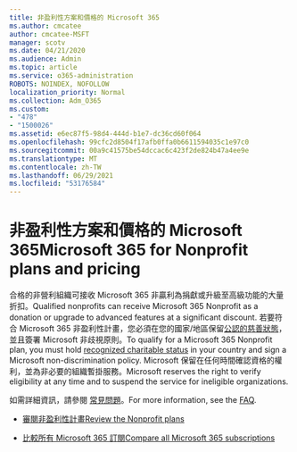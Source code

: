```yaml
---
title: 非盈利性方案和價格的 Microsoft 365
ms.author: cmcatee
author: cmcatee-MSFT
manager: scotv
ms.date: 04/21/2020
ms.audience: Admin
ms.topic: article
ms.service: o365-administration
ROBOTS: NOINDEX, NOFOLLOW
localization_priority: Normal
ms.collection: Adm_O365
ms.custom:
- "478"
- "1500026"
ms.assetid: e6ec87f5-98d4-444d-b1e7-dc36cd60f064
ms.openlocfilehash: 99cfc2d8504f17afb0ffa0b6611594035c1e97c0
ms.sourcegitcommit: 00a9c41575be54dccac6c423f2de824b47a4ee9e
ms.translationtype: MT
ms.contentlocale: zh-TW
ms.lasthandoff: 06/29/2021
ms.locfileid: "53176584"
---
```

# <a name="microsoft-365-for-nonprofit-plans-and-pricing"></a><span data-ttu-id="39683-102">非盈利性方案和價格的 Microsoft 365</span><span class="sxs-lookup"><span data-stu-id="39683-102">Microsoft 365 for Nonprofit plans and pricing</span></span>

<span data-ttu-id="39683-103">合格的非營利組織可接收 Microsoft 365 非贏利為捐獻或升級至高級功能的大量折扣。</span><span class="sxs-lookup"><span data-stu-id="39683-103">Qualified nonprofits can receive Microsoft 365 Nonprofit as a donation or upgrade to advanced features at a significant discount.</span></span> <span data-ttu-id="39683-104">若要符合 Microsoft 365 非盈利性計畫，您必須在您的國家/地區保留[公認的慈善狀態](https://go.microsoft.com/fwlink/p/?LinkID=330253)，並且簽署 Microsoft 非歧視原則。</span><span class="sxs-lookup"><span data-stu-id="39683-104">To qualify for a Microsoft 365 Nonprofit plan, you must hold [recognized charitable status](https://go.microsoft.com/fwlink/p/?LinkID=330253) in your country and sign a Microsoft non-discrimination policy.</span></span> <span data-ttu-id="39683-105">Microsoft 保留在任何時間確認資格的權利，並為非必要的組織暫掛服務。</span><span class="sxs-lookup"><span data-stu-id="39683-105">Microsoft reserves the right to verify eligibility at any time and to suspend the service for ineligible organizations.</span></span>
  
<span data-ttu-id="39683-106">如需詳細資訊，請參閱 [常見問題](https://products.office.com/nonprofit/office-365-nonprofit)。</span><span class="sxs-lookup"><span data-stu-id="39683-106">For more information, see the [FAQ](https://products.office.com/nonprofit/office-365-nonprofit).</span></span>
  
- [<span data-ttu-id="39683-107">審閱非盈利性計畫</span><span class="sxs-lookup"><span data-stu-id="39683-107">Review the Nonprofit plans</span></span>](https://products.office.com/nonprofit/office-365-nonprofit-plans-and-pricing?tab=1)

- [<span data-ttu-id="39683-108">比較所有 Microsoft 365 訂閱</span><span class="sxs-lookup"><span data-stu-id="39683-108">Compare all Microsoft 365 subscriptions</span></span>](https://products.office.com/business/compare-more-office-365-for-business-plans)
